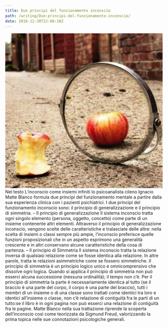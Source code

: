 ```yaml
---
title: Due principi del funzionamento inconscio
path: /writing/Due-principi-del-funzionamento-inconscio/
date: 2016-12-30T22:08:10Z
---
```

![alt text](due-principi-del-funzionamento-inconscio.png)
Nel testo L’inconscio come insiemi infiniti lo psicoanalista cileno Ignacio Matte Blanco formula due principi del funzionamento mentale a partire dalla sua esperienza clinica con i pazienti psichiatrici.
I due principi del funzionamento inconscio sono:
il principio di generalizzazione e il principio di simmetria.
– Il principio di generalizzazione
Il sistema inconscio tratta ogni singolo elemento (persona, oggetto, concetto) come parte di un insieme contenente altri elementi.
Attraverso il principio di generalizzazione inconscio, vengono scelte delle caratteristiche e tralasciate delle altre: nella scelta di insiemi o classi sempre più ampie, l’inconscio preferisce quelle funzioni proposizionali che in un aspetto esprimono una generalità crescente e in altri conservano alcune caratteristiche della cosa di partenza.
– Il principio di Simmetria
Il sistema inconscio tratta la relazione inversa di qualsiasi relazione come se fosse identica alla relazione.
In altre parole, tratta le relazioni asimmetriche come se fossero simmetriche. 
Il principio di simmetria è un principio logico unico e omnicomprensivo che dissolve ogni logica.
Quando si applica il principio di simmetria non può esserci alcuna successione (nessuna ordinalità); il tempo non c’è.
Per il principio di simmetria la parte è necessariamente identica al tutto (se il braccio è una parte del corpo, il corpo è una parte del braccio), tutti i membri di un insieme o di una classe sono trattati come identici tra loro e identici all’insieme o classe, non c’è relazione di contiguità fra le parti di un tutto:se il libro è in ogni pagina non può esserci una relazione di contiguità fra le pagine.
Matte Blanco nella sua trattazione riprende la scoperta dell’inconscio così come teorizzata da Sigmund Freud, valorizzando la prima topica nelle sue connotazioni psicologiche generali.

